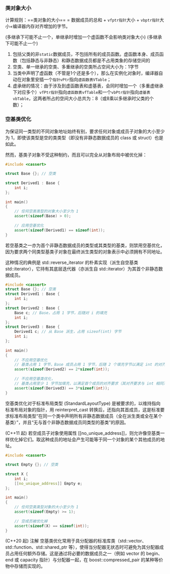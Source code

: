 ### 类对象大小
计算规则：==类对象的大小== = 数据成员的总和 + `vfptr指针`大小 + `vbptr指针`大小+编译器内存对齐增加的字节。

(多继承下可能不止一个，单继承时增加一个虚函数不会影响类对象大小)
(多继承下可能不止一个)
1. 包括父类的非`static`数据成员，不包括所有的成员函数。虚函数本身、成员函数（包括静态与非静态）和静态数据成员都是不占用类象的存储空间的
2. 空类、单一继承的空类、多重继承的空类所占空间大小为：1字节
3. 当类中声明了虚函数（不管是1个还是多个），那么在实例化对象时，编译器自动在对象里安插一个`指针vPtr`指向`虚函数表VTable`；
4. 虚承继的情况：由于涉及到虚函数表和虚基表，会同时增加一个（多重虚继承下对应多个）`vfPtr指针`指向`虚函数表vfTable`和一个`vbPtr指针`指向`虚基表vbTable`，这两者所占的空间大小总共为：8（或8乘以多继承时父类的个数）；


### 空基类优化
为保证同一类型的不同对象地址始终有别，要求任何对象或成员子对象的大小至少为 1，即使该类型是空的类类型（即没有非静态数据成员的 class 或 struct）也是如此。

然而，基类子对象不受这种制约，而且可以完全从对象布局中被优化掉：

```cpp
#include <cassert>
 
struct Base {}; // 空类
 
struct Derived1 : Base {
    int i;
};
 
int main()
{
    // 任何空类类型的对象大小至少为 1
    assert(sizeof(Base) > 0);
 
    // 应用空基优化
    assert(sizeof(Derived1) == sizeof(int));
}

```
若空基类之一亦为首个非静态数据成员的类型或其类型的基类，则禁用空基优化，因为要求两个同类型基类子对象在最终派生类型的对象表示中必须拥有不同地址。

这种情况的典例是 std::reverse_iterator 的朴素实现（派生自空基类 std::iterator），它持有其底层迭代器（亦派生自 std::iterator）为其首个非静态数据成员。

```cpp
#include <cassert>
struct Base {}; // 空类
struct Derived1 : Base {
    int i;
};
struct Derived2 : Base {
    Base c; // Base，占用 1 字节，后随对 i 的填充
    int i;
};
struct Derived3 : Base {
    Derived1 c; // 从 Base 派生，占用 sizeof(int) 字节
    int i;
};
 
int main()
{
    // 不应用空基优化
    // 基类占用 1 字节，Base 成员占用 1 字节，后随 2 个填充字节以满足 int 的对齐要求
    assert(sizeof(Derived2) == 2*sizeof(int));
 
    // 不应用空基类优化，
    // 基类占用至少 1 字节加填充，以满足首个成员的对齐要求（其对齐要求与 int 相同）
    assert(sizeof(Derived3) == 3*sizeof(int));
}
```
空基类优化对于标准布局类型 (StandardLayoutType) 是被要求的，以维持指向标准布局对象的指针，用 reinterpret_cast 转换后，还指向其首成员，这是标准要求标准布局类型“在同一个类中声明所有非静态数据成员（全在派生类或全在某个基类）”，并且“无与首个非静态数据成员同类型的基类”的原因。

(C++11 起)
若空成员子对象使用属性 [[no_unique_address]]，则允许像空基类一样优化掉它们。取这种成员的地址会产生可能等于同一个对象的某个其他成员的地址。

```cpp
#include <cassert>
 
struct Empty {}; // 空类
 
struct X {
    int i;
    [[no_unique_address]] Empty e;
};
 
int main()
{
    // 任何空类类型对象的大小至少为 1
    assert(sizeof(Empty) >= 1);
 
    // 空成员被优化掉
    assert(sizeof(X) == sizeof(int));
}
```
(C++20 起)
注解
空基类优化常用于具分配器的标准库类（std::vector、std::function、std::shared_ptr 等），使得当分配器无状态时可避免为其分配器成员占用任何额外存储。这是通过将必要的数据成员之一（例如 vector 的 begin、end 或 capacity 指针）与分配器一起，在 boost::compressed_pair 的某种等价物中存储而实现的。